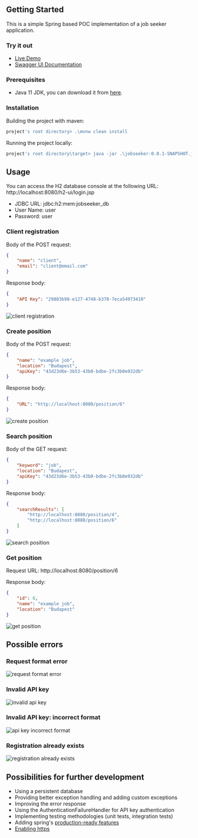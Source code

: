 ## Getting Started

This is a simple Spring based POC implementation of a job seeker application.

### Try it out

- [Live Demo](https://jobseeker-poc.herokuapp.com/)
- [Swagger UI Documentation](https://jobseeker-poc.herokuapp.com/swagger-ui/index.html)

### Prerequisites

- Java 11 JDK, you can download it from [here](https://adoptium.net/temurin/releases/?version=11).

### Installation

Building the project with maven:


```powershell
project's root directory> .\mvnw clean install
```

Running the project locally:

```powershell
project's root directory\target> java -jar .\jobseeker-0.0.1-SNAPSHOT.jar
```

## Usage

You can access the H2 database console at the following URL: http://localhost:8080/h2-ui/login.jsp

- JDBC URL: jdbc:h2:mem:jobseeker_db
- User Name: user
- Password: user

### Client registration

Body of the POST request:

```json
{
    "name": "client",
    "email": "client@email.com"
}
```

Response body:

```json
{
    "API Key": "29883b98-e127-4748-b370-7eca54973410"
}
```

![client registration](https://raw.githubusercontent.com/peterpalfi/jobseeker/main/usage/client%20registration.png "client registration")

### Create position

Body of the POST request:

```json
{
    "name": "example job",
    "location": "Budapest",
    "apiKey": "43d23d6e-3b53-43b0-bdbe-2fc3b0e932db"
}
```

Response body:

```json
{
    "URL": "http://localhost:8080/position/6"
}
```

![create position](https://raw.githubusercontent.com/peterpalfi/jobseeker/main/usage/create%20position.png "create position")

### Search position

Body of the GET request:

```json
{
    "keyword": "job",
    "location": "Budapest",
    "apiKey": "43d23d6e-3b53-43b0-bdbe-2fc3b0e932db"
}
```

Response body:

```json
{
    "searchResults": [
        "http://localhost:8080/position/4",
        "http://localhost:8080/position/6"
    ]
}
```

![search position](https://raw.githubusercontent.com/peterpalfi/jobseeker/main/usage/search%20position.png "search position")

### Get position

Request URL: http://localhost:8080/position/6

Response body:

```json
{
    "id": 6,
    "name": "example job",
    "location": "Budapest"
}
```

![get position](https://raw.githubusercontent.com/peterpalfi/jobseeker/main/usage/get%20position.png "get position")

## Possible errors

### Request format error

![request format error](https://raw.githubusercontent.com/peterpalfi/jobseeker/main/usage/format%20error.png "request format error")

### Invalid API key

![invalid api key](https://raw.githubusercontent.com/peterpalfi/jobseeker/main/usage/invalid%20api%20key.png "invalid api key")

### Invalid API key: incorrect format

![api key incorrect format](https://raw.githubusercontent.com/peterpalfi/jobseeker/main/usage/incorrect%20api%20key.png "api key incorrect format")

### Registration already exists

![registration already exists](https://raw.githubusercontent.com/peterpalfi/jobseeker/main/usage/registration%20already%20exists.png "registration already exists")

## Possibilities for further development

- Using a persistent database
- Providing better exception handling and adding custom exceptions
- Improving the error response
- Using the AuthenticationFailureHandler for API key authentication
- Implementing testing methodologies (unit tests, integration tests)
- Adding spring's [production-ready features](https://docs.spring.io/spring-boot/docs/2.2.x/reference/html/production-ready-features.html)
- [Enabling https](https://docs.spring.io/spring-cloud-skipper/docs/1.0.0.BUILD-SNAPSHOT/reference/html/configuration-security-enabling-https.html)
